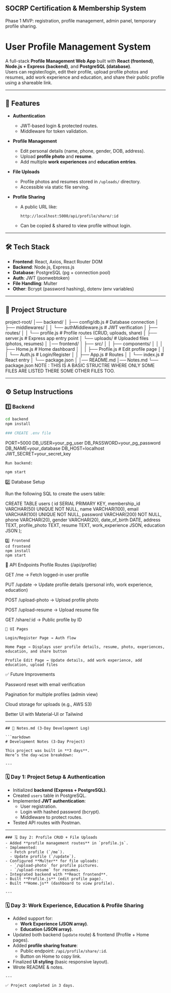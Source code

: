 ﻿## SOCRP Certification & Membership System
Phase 1 MVP: registration, profile management, admin panel, temporary profile sharing.
# User Profile Management System

A full-stack **Profile Management Web App** built with **React (frontend)**, **Node.js + Express (backend)**, and **PostgreSQL (database)**.  
Users can register/login, edit their profile, upload profile photos and resumes, add work experience and education, and share their public profile using a shareable link.

---

## 🚀 Features

- **Authentication**
  - JWT-based login & protected routes.
  - Middleware for token validation.

- **Profile Management**
  - Edit personal details (name, phone, gender, DOB, address).
  - Upload **profile photo** and **resume**.
  - Add multiple **work experiences** and **education entries**.

- **File Uploads**
  - Profile photos and resumes stored in `/uploads/` directory.
  - Accessible via static file serving.

- **Profile Sharing**
  - A public URL like:  
    ```
    http://localhost:5000/api/profile/share/:id
    ```
  - Can be copied & shared to view profile without login.

---

## 🛠 Tech Stack

- **Frontend**: React, Axios, React Router DOM
- **Backend**: Node.js, Express.js
- **Database**: PostgreSQL (pg + connection pool)
- **Auth**: JWT (jsonwebtoken)
- **File Handling**: Multer
- **Other**: Bcrypt (password hashing), dotenv (env variables)

---

## 📂 Project Structure

project-root/
│── backend/
│ ├── config/db.js # Database connection
│ ├── middlewares/
│ │ └── authMiddleware.js # JWT verification
│ ├── routes/
│ │ └── profile.js # Profile routes (CRUD, uploads, share)
│ ├── server.js # Express app entry point
│ └── uploads/ # Uploaded files (photos, resumes)
│
│── frontend/
│ ├── src/
│ │ ├── components/
│ │ │ ├── Home.js # Home dashboard
│ │ │ ├── Profile.js # Edit profile page
│ │ │ └── Auth.js # Login/Register
│ │ ├── App.js # Routes
│ │ └── index.js # React entry
│ └── package.json
│
│── README.md
│── Notes.md
└── package.json           NOTE : THIS IS A BASIC STRUCTRE WHERE ONLY SOME FILES ARE LISTED THERE SOME OTHER FILES TOO.


---

## ⚙️ Setup Instructions

### 1️⃣ Backend

```bash
cd backend
npm install

### CREATE .env file 

``` 
PORT=5000
DB_USER=your_pg_user
DB_PASSWORD=your_pg_password
DB_NAME=your_database
DB_HOST=localhost
JWT_SECRET=your_secret_key


```
Run backend:

npm start
```
2️⃣ Database Setup

Run the following SQL to create the users table:

CREATE TABLE users (
  id SERIAL PRIMARY KEY,
  membership_id VARCHAR(50) UNIQUE NOT NULL,
  name VARCHAR(100),
  email VARCHAR(100) UNIQUE NOT NULL,
  password VARCHAR(200) NOT NULL,
  phone VARCHAR(20),
  gender VARCHAR(20),
  date_of_birth DATE,
  address TEXT,
  profile_photo TEXT,
  resume TEXT,
  work_experience JSON,
  education JSON
);
```
3️⃣ Frontend
cd frontend
npm install
npm start
```
📌 API Endpoints
Profile Routes (/api/profile)

GET /me → Fetch logged-in user profile

PUT /update → Update profile details (personal info, work experience, education)

POST /upload-photo → Upload profile photo

POST /upload-resume → Upload resume file

GET /share/:id → Public profile by ID
```
🎨 UI Pages

Login/Register Page → Auth flow

Home Page → Displays user profile details, resume, photo, experiences, education, and share button

Profile Edit Page → Update details, add work experience, add education, upload files
```
✅ Future Improvements

Password reset with email verification

Pagination for multiple profiles (admin view)

Cloud storage for uploads (e.g., AWS S3)

Better UI with Material-UI or Tailwind



---
```
## 📝 Notes.md (3-Day Development Log)

```markdown
# Development Notes (3-Day Project)

This project was built in **3 days**.  
Here’s the day-wise breakdown:

---
```
### 🗓 Day 1: Project Setup & Authentication
- Initialized **backend (Express + PostgreSQL)**.
- Created `users` table in PostgreSQL.
- Implemented **JWT authentication**:
  - User registration.
  - Login with hashed password (bcrypt).
  - Middleware to protect routes.
- Tested API routes with Postman.

---
```
### 🗓 Day 2: Profile CRUD + File Uploads
- Added **profile management routes** in `profile.js`.
- Implemented:
  - Fetch profile (`/me`).
  - Update profile (`/update`).
- Configured **Multer** for file uploads:
  - `/upload-photo` for profile pictures.
  - `/upload-resume` for resumes.
- Integrated backend with **React frontend**.
- Built **Profile.js** (edit profile page).
- Built **Home.js** (dashboard to view profile).

---
```
### 🗓 Day 3: Work Experience, Education & Profile Sharing
- Added support for:
  - **Work Experience (JSON array)**.
  - **Education (JSON array)**.
- Updated both backend (`update` route) & frontend (Profile + Home pages).
- Added **profile sharing feature**:
  - Public endpoint: `/api/profile/share/:id`.
  - Button on Home to copy link.
- Finalized **UI styling** (basic responsive layout).
- Wrote README & notes.
```
---

✅ Project completed in 3 days.
